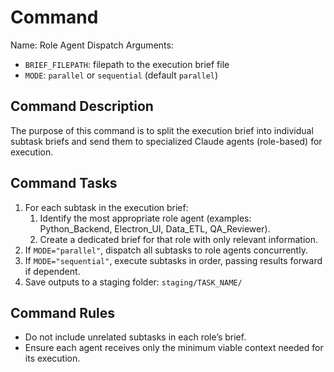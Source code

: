 # Command 

Name: Role Agent Dispatch
Arguments:
- `BRIEF_FILEPATH`: filepath to the execution brief file
- `MODE`: `parallel` or `sequential` (default `parallel`)

## Command Description

The purpose of this command is to split the execution brief into individual subtask briefs and send them to specialized Claude agents (role-based) for execution.

## Command Tasks

1. For each subtask in the execution brief:
   1. Identify the most appropriate role agent (examples: Python_Backend, Electron_UI, Data_ETL, QA_Reviewer).
   2. Create a dedicated brief for that role with only relevant information.
2. If `MODE="parallel"`, dispatch all subtasks to role agents concurrently.
3. If `MODE="sequential"`, execute subtasks in order, passing results forward if dependent.
4. Save outputs to a staging folder: `staging/TASK_NAME/`

## Command Rules

- Do not include unrelated subtasks in each role’s brief.
- Ensure each agent receives only the minimum viable context needed for its execution.
